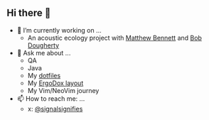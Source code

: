## Hi there 👋
- 🔭 I’m currently working on ...
  - An acoustic ecology project with [Matthew Bennett](https://soundandsensory.com/) and [Bob Dougherty](https://web.stanford.edu/~bobd/cgi-bin/)
- 💬 Ask me about ...
  - QA
  - Java
  - My [dotfiles](../../../dotfiles)
  - My [ErgoDox layout](https://configure.zsa.io/embed/ergodox-ez-st/layouts/ndVrG/bvbmgQ/0)
  - My Vim/NeoVim journey
- 📫 How to reach me: ...
  - x: [@signalsignifies](https://x.com/signalsignifies)
